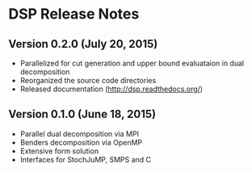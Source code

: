 DSP Release Notes
=================

Version 0.2.0 (July 20, 2015)
-----------------------------

* Parallelized for cut generation and upper bound evaluataion in dual decomposition
* Reorganized the source code directories
* Released documentation (http://dsp.readthedocs.org/)

Version 0.1.0 (June 18, 2015)
-----------------------------

* Parallel dual decomposition via MPI
* Benders decomposition via OpenMP
* Extensive form solution
* Interfaces for StochJuMP, SMPS and C
